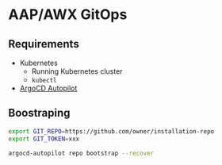 # AAP/AWX GitOps

## Requirements

- Kubernetes
    - Running Kubernetes cluster
    - `kubectl`
- [ArgoCD Autopilot](https://argocd-autopilot.readthedocs.io/en/stable/)

## Boostraping

```sh
export GIT_REPO=https://github.com/owner/installation-repo
export GIT_TOKEN=xxx

argocd-autopilot repo bootstrap --recover
```